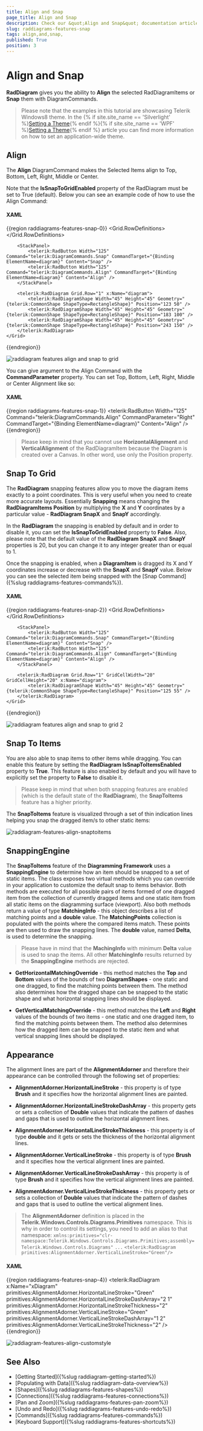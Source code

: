 ```yaml
---
title: Align and Snap 
page_title: Align and Snap 
description: Check our &quot;Align and Snap&quot; documentation article for the RadDiagram {{ site.framework_name }} control.
slug: raddiagrams-features-snap
tags: align,and,snap,
published: True
position: 3
---
```


# Align and Snap 

__RadDiagram__ gives you the ability to __Align__ the selected RadDiagramItems or __Snap__ them with DiagramCommands.            

>Please note that the examples in this tutorial are showcasing Telerik Windows8 theme. In the {% if site.site_name == 'Silverlight' %}[Setting a Theme](http://www.telerik.com/help/silverlight/common-styling-apperance-setting-theme.html#Setting_Application-Wide_Built-In_Theme_in_the_Code-Behind){% endif %}{% if site.site_name == 'WPF' %}[Setting a Theme](http://www.telerik.com/help/wpf/common-styling-apperance-setting-theme-wpf.html#Setting_Application-Wide_Built-In_Theme_in_the_Code-Behind){% endif %} article you can find more information on how to set an application-wide theme.                

## Align

The __Align__ DiagramCommand makes the Selected Items align to Top, Bottom, Left, Right, Middle or Center.                

Note that the __IsSnapToGridEnabled__ property of the RadDiagram must be set to True (default). Below you can see an example code of how to use the Align Command:                

#### __XAML__

{{region raddiagrams-features-snap-0}}
	<Grid>
		<Grid.RowDefinitions>
			<RowDefinition Height="Auto" />
			<RowDefinition Height="*" />
		</Grid.RowDefinitions>
		
		<StackPanel>
			<telerik:RadButton Width="125" Command="telerik:DiagramCommands.Snap" CommandTarget="{Binding ElementName=diagram}" Content="Snap" />
			<telerik:RadButton Width="125" Command="telerik:DiagramCommands.Align" CommandTarget="{Binding ElementName=diagram}" Content="Align" />
		</StackPanel>
		
		<telerik:RadDiagram Grid.Row="1" x:Name="diagram">
			<telerik:RadDiagramShape Width="45" Height="45" Geometry="{telerik:CommonShape ShapeType=RectangleShape}" Position="123 50" />
			<telerik:RadDiagramShape Width="45" Height="45" Geometry="{telerik:CommonShape ShapeType=RectangleShape}" Position="183 100" />
			<telerik:RadDiagramShape Width="45" Height="45" Geometry="{telerik:CommonShape ShapeType=RectangleShape}" Position="243 150" />
		</telerik:RadDiagram>
	</Grid>
{{endregion}}

![raddiagram features align and snap to grid](images/raddiagram_features_align_and_snap_to_grid.png)

You can give argument to the Align Command with the __CommandParameter__ property. You can set Top, Bottom, Left, Right, Middle or Center Alignment like so:

#### __XAML__

{{region raddiagrams-features-snap-1}}
	<StackPanel>
		<telerik:RadButton Width="125" Command="telerik:DiagramCommands.Align" CommandParameter="Right" CommandTarget="{Binding ElementName=diagram}" Content="Align" />
	</StackPanel>
{{endregion}}

>Please keep in mind that you cannot use __HorizontalAlignment__ and __VerticalAlignment__ of the RadDiagramItem because the Diagram is created over a Canvas. In other word, use only the Position property.                    

## Snap To Grid

The __RadDiagram__ snapping features allow you to move the diagram items exactly to a point coordinates. This is very useful when you need to create more accurate layouts. Essentially __Snapping__ means changing the __RadDiagramItems Position__ by multiplying the __X__ and __Y__ coordinates by a particular value - __RadDiagram SnapX__ and __SnapY__ accordingly.                

In the __RadDiagram__ the snapping is enabled by default and in order to disable it, you can set the __IsSnapToGridEnabled__ property to __False__. Also, please note that the default value of the __RadDiagram SnapX__ and __SnapY__ properties is 20, but you can change it to any integer greater than or equal to 1.                

Once the snapping is enabled, when a __DiagramItem__ is dragged its X and Y coordinates increase or decrease with the __SnapX__ and __SnapY__ value. Below you can see the selected item being snapped with the [Snap Command]({%slug raddiagrams-features-commands%}).                

#### __XAML__

{{region raddiagrams-features-snap-2}}
	<Grid>
		<Grid.RowDefinitions>
			<RowDefinition Height="Auto" />
			<RowDefinition Height="*" />
		</Grid.RowDefinitions>
		
		<StackPanel>
			<telerik:RadButton Width="125" Command="telerik:DiagramCommands.Snap" CommandTarget="{Binding ElementName=diagram}" Content="Snap" />
			<telerik:RadButton Width="125" Command="telerik:DiagramCommands.Align" CommandTarget="{Binding ElementName=diagram}" Content="Align" />	
		</StackPanel>
		
		<telerik:RadDiagram Grid.Row="1" GridCellWidth="20" GridCellHeight="20" x:Name="diagram">
			<telerik:RadDiagramShape Width="45" Height="45" Geometry="{telerik:CommonShape ShapeType=RectangleShape}" Position="125 55" />
		</telerik:RadDiagram>
	</Grid>
{{endregion}}

![raddiagram features align and snap to grid 2](images/raddiagram_features_align_and_snap_to_grid2.png)

## Snap To Items

You are also able to snap items to other items while dragging. You can enable this feature by setting the __RadDiagram IsSnapToItemsEnabled__ property to __True__. This feature is also enabled by default and you will have to explicitly set the property to __False__ to disable it.                

>Please keep in mind that when both snapping features are enabled (which is the default state of the __RadDiagram__), the __SnapToItems__ feature has a higher priority.           

The __SnapToItems__ feature is visualized through a set of thin indication lines helping you snap the dragged item/s to other static items:

![raddiagram-features-align-snaptoitems](images/raddiagram-features-align-snaptoitems.png)

## SnappingEngine

The __SnapToItems__ feature of the __Diagramming Framework__ uses a __SnappingEngine__ to determine how an item should be snapped to a set of static items. The class exposes two virtual methods which you can override in your application to customize the default snap to items behavior. Both methods are executed for all possible pairs of items formed of one dragged item from the collection of currently dragged items and one static item from all static items on the diagramming surface (viewport). Also both methods return a value of type __MatchingInfo__ - this object describes a list of matching points and a __double__ value. The __MatchingPoints__ collection is populated with the points where the compared items match. These points are then used to draw the snapping lines. The __double__ value, named __Delta__, is used to determine the snapping.                

>Please have in mind that the __MachingInfo__ with minimum __Delta__ value is used to snap the items. All other __MatchingInfo__ results returned by the __SnappingEngine__ methods are rejected.

* __GetHorizontalMatchingOverride__ - this method matches the __Top__ and __Bottom__ values of the bounds of two __DiagramShapes__ - one static and one dragged, to find the matching points between them. The method also determines how the dragged shape can be snapped to the static shape and what horizontal snapping lines should be displayed.           

* __GetVerticalMatchingOverride__ - this method matches the __Left__ and __Right__ values of the bounds of two items - one static and one dragged item, to find the matching points between them. The method also determines how the dragged item can be snapped to the static item and what vertical snapping lines should be displayed.

## Appearance

The alignment lines are part of the __AlignmentAdorner__ and therefore their appearance can be controlled through the following set of properties:                

* __AlignmentAdorner.HorizontalLineStroke__ - this property is of type __Brush__ and it specifies how the horizontal alignment lines are painted.                        

* __AlignmentAdorner.HorizontalLineStrokeDashArray__ - this property gets or sets a collection of __Double__ values that indicate the pattern of dashes and gaps that is used to outline the horizontal alignment lines.                        

* __AlignmentAdorner.HorizontalLineStrokeThickness__ - this property is of type __double__ and it gets or sets the thickness of the horizontal alignment lines.                        

* __AlignmentAdorner.VerticalLineStroke__ - this property is of type __Brush__ and it specifies how the vertical alignment lines are painted.                        

* __AlignmentAdorner.VerticalLineStrokeDashArray__ - this property is of type __Brush__ and it specifies how the vertical alignment lines are painted.                        

* __AlignmentAdorner.VerticalLineStrokeThickness__ - this property gets or sets a collection of __Double__ values that indicate the pattern of dashes and gaps that is used to outline the vertical alignment lines.                        

>The __AlignmentAdorner__ definition is placed in the __Telerik.Windows.Controls.Diagrams.Primitives__ namespace. This is why in order to control its settings, you need to add an alias to that namespace:
>`xmlns:primitives="clr-namespace:Telerik.Windows.Controls.Diagrams.Primitives;assembly=Telerik.Windows.Controls.Diagrams"`
>`...`
>`<telerik:RadDiagram primitives:AlignmentAdorner.VerticalLineStroke="Green"/>`

#### __XAML__

{{region raddiagrams-features-snap-4}}
	<telerik:RadDiagram x:Name="xDiagram"
						primitives:AlignmentAdorner.HorizontalLineStroke="Green"
						primitives:AlignmentAdorner.HorizontalLineStrokeDashArray="2 1"
						primitives:AlignmentAdorner.HorizontalLineStrokeThickness="2"
						primitives:AlignmentAdorner.VerticalLineStroke="Green"
						primitives:AlignmentAdorner.VerticalLineStrokeDashArray="1 2"
						primitives:AlignmentAdorner.VerticalLineStrokeThickness="2" />
{{endregion}}

![raddiagram-features-align-customstyle](images/raddiagram-features-align-customstyle.png)

## See Also
 * [Getting Started]({%slug raddiagram-getting-started%})
 * [Populating with Data]({%slug raddiagram-data-overview%})
 * [Shapes]({%slug raddiagrams-features-shapes%})
 * [Connections]({%slug raddiagrams-features-connections%})
 * [Pan and Zoom]({%slug raddiagrams-features-pan-zoom%})
 * [Undo and Redo]({%slug raddiagrams-features-undo-redo%})
 * [Commands]({%slug raddiagrams-features-commands%})
 * [Keyboard Support]({%slug raddiagrams-features-shortcuts%})